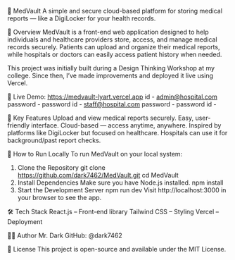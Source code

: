 🏥 MedVault
A simple and secure cloud-based platform for storing medical reports — like a DigiLocker for your health records.

📌 Overview
MedVault is a front-end web application designed to help individuals and healthcare providers store, access, and manage medical records securely. Patients can upload and organize their medical reports, while hospitals or doctors can easily access patient history when needed.

This project was initially built during a Design Thinking Workshop at my college. Since then, I’ve made improvements and deployed it live using Vercel.

🔗 Live Demo: https://medvault-lyart.vercel.app
id - admin@hospital.com
password - password
id - staff@hospital.com
password - password
id - 

🧠 Key Features
Upload and view medical reports securely.
Easy, user-friendly interface.
Cloud-based — access anytime, anywhere.
Inspired by platforms like DigiLocker but focused on healthcare.
Hospitals can use it for background/past report checks.

🚀 How to Run Locally
To run MedVault on your local system:

1. Clone the Repository
  git clone https://github.com/dark7462/MedVault.git
  cd MedVault
2. Install Dependencies
Make sure you have Node.js installed.
  npm install
3. Start the Development Server
  npm run dev
  Visit http://localhost:3000 in your browser to see the app.

🛠️ Tech Stack
React.js – Front-end library
Tailwind CSS – Styling
Vercel – Deployment

🧑‍💻 Author
Mr. Dark
GitHub: @dark7462

📄 License
This project is open-source and available under the MIT License.
